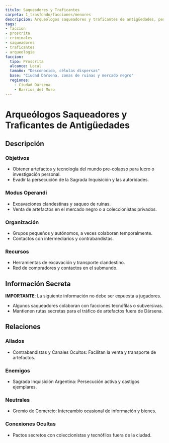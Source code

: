 ```yaml
---
titulo: Saqueadores y Traficantes
carpeta: 1_trasfondo/facciones/menores
descripcion: Arqueólogos saqueadores y traficantes de antigüedades, perseguidos por la Sagrada Inquisición.
tags:
- faccion
- proscrita
- criminales
- saqueadores
- traficantes
- arqueologia
faccion:
  tipo: Proscrita
  alcance: Local
  tamaño: "Desconocido, células dispersas"
  base: "Ciudad Dársena, zonas de ruinas y mercado negro"
  regiones:
    - Ciudad Dársena
    - Barrios del Muro
---
```


# Arqueólogos Saqueadores y Traficantes de Antigüedades

## Descripción

### Objetivos
- Obtener artefactos y tecnología del mundo pre-colapso para lucro o investigación personal.
- Evadir la persecución de la Sagrada Inquisición y las autoridades.

### Modus Operandi
- Excavaciones clandestinas y saqueo de ruinas.
- Venta de artefactos en el mercado negro o a coleccionistas privados.

### Organización
- Grupos pequeños y autónomos, a veces colaboran temporalmente.
- Contactos con intermediarios y contrabandistas.

### Recursos
- Herramientas de excavación y transporte clandestino.
- Red de compradores y contactos en el submundo.

## Información Secreta

**IMPORTANTE**: La siguiente información no debe ser expuesta a jugadores.

- Algunos saqueadores colaboran con facciones tecnófilas o subversivas.
- Mantienen rutas secretas para el tráfico de artefactos fuera de Dársena.

## Relaciones

### Aliados
- Contrabandistas y Canales Ocultos: Facilitan la venta y transporte de artefactos.

### Enemigos
- Sagrada Inquisición Argentina: Persecución activa y castigos ejemplares.

### Neutrales
- Gremio de Comercio: Intercambio ocasional de información y bienes.

### Conexiones Ocultas
- Pactos secretos con coleccionistas y tecnófilos fuera de la ciudad. 